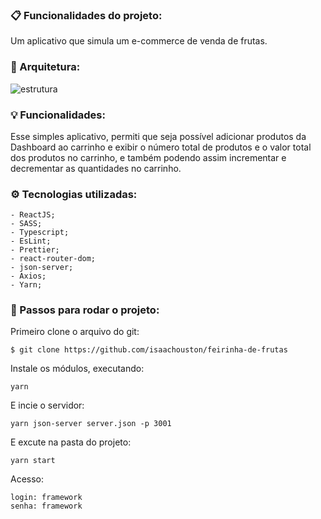 ### :clipboard: Funcionalidades do projeto:

Um aplicativo que simula um e-commerce de venda de frutas.

### :straight_ruler: Arquitetura:

![estrutura](https://user-images.githubusercontent.com/43249054/132148652-3bb13c51-fd13-48f1-bc9f-8c11fa688164.PNG)

### :bulb: Funcionalidades:

Esse simples aplicativo, permiti que seja possível adicionar produtos da Dashboard ao carrinho e exibir o número total de produtos e o valor total dos produtos no carrinho, e também podendo assim incrementar e decrementar as quantidades no carrinho.

### ⚙️ Tecnologias utilizadas:

    - ReactJS;
    - SASS;
    - Typescript;
    - EsLint;
    - Prettier;
    - react-router-dom;
    - json-server;
    - Axios;
    - Yarn;
    
### :checkered_flag: Passos para rodar o projeto:

Primeiro clone o arquivo do git:

```
$ git clone https://github.com/isaachouston/feirinha-de-frutas
```

Instale os módulos, executando:

```
yarn
```

E incie o servidor:

```
yarn json-server server.json -p 3001
```

E excute na pasta do projeto:

```
yarn start
```
Acesso:
```
login: framework
senha: framework
```
